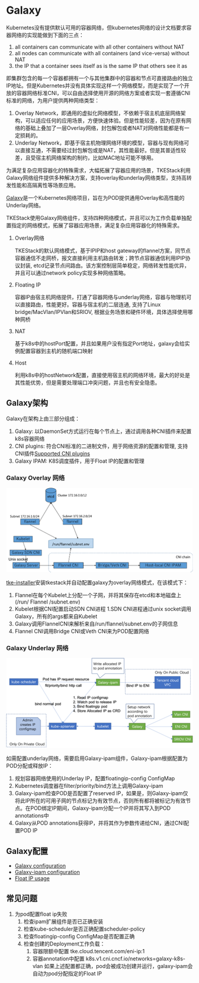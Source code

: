 # Galaxy

Kubernetes没有提供默认可用的容器网络，但kubernetes网络的设计文档要求容器网络的实现能做到下面的三点：

1. all containers can communicate with all other containers without NAT
1. all nodes can communicate with all containers (and vice-versa) without NAT
1. the IP that a container sees itself as is the same IP that others see it as

即集群包含的每一个容器都拥有一个与其他集群中的容器和节点可直接路由的独立IP地址。但是Kubernetes并没有具体实现这样一个网络模型，而是实现了一个开放的容器网络标准CNI，可以自由选择使用开源的网络方案或者实现一套遵循CNI标准的网络，为用户提供两种网络类型：

1. Overlay Network，即通用的虚拟化网络模型，不依赖于宿主机底层网络架构，可以适应任何的应用场景，方便快速体验。但是性能较差，因为在原有网络的基础上叠加了一层Overlay网络，封包解包或者NAT对网络性能都是有一定损耗的。
1. Underlay Network，即基于宿主机物理网络环境的模型，容器与现有网络可以直接互通，不需要经过封包解包或是NAT，其性能最好。但是其普适性较差，且受宿主机网络架构的制约，比如MAC地址可能不够用。

为满足复杂应用容器化的特殊需求，大幅拓展了容器应用的场景，TKEStack利用Galaxy网络组件提供多种解决方案，支持overlay和underlay网络类型，支持高转发性能和高隔离性等场景应用。

[Galaxy](https://github.com/tkestack/galaxy)是一个Kubernetes网络项目，旨在为POD提供通用Overlay和高性能的Underlay网络。

TKEStack使用Galaxy网络组件，支持四种网络模式，并且可以为工作负载单独配置指定的网络模式，拓展了容器应用场景，满足复杂应用容器化的特殊需求。

1. Overlay网络

   TKEStack的默认网络模式，基于IPIP和host gateway的flannel方案，同节点容器通信不走网桥，报文直接利用主机路由转发；跨节点容器通信利用IPIP协议封装, etcd记录节点间路由。该方案控制层简单稳定，网络转发性能优异，并且可以通过network policy实现多种网络策略。
1. Floating IP

   容器IP由宿主机网络提供，打通了容器网络与underlay网络，容器与物理机可以直接路由，性能更好。容器与宿主机的二层连通, 支持了Linux bridge/MacVlan/IPVlan和SRIOV, 根据业务场景和硬件环境，具体选择使用哪种网桥
1. NAT

   基于k8s中的hostPort配置，并且如果用户没有指定Port地址，galaxy会给实例配置容器到主机的随机端口映射
1. Host

   利用k8s中的hostNetwork配置，直接使用宿主机的网络环境，最大的好处是其性能优势，但是需要处理端口冲突问题，并且也有安全隐患。

## Galaxy架构

Galaxy在架构上由三部分组成：

1. Galaxy:  以DaemonSet方式运行在每个节点上，通过调用各种CNI插件来配置k8s容器网络
1. CNI plugins: 符合CNI标准的二进制文件，用于网络资源的配置和管理, 支持CNI插件[Supported CNI plugins](https://github.com/tkestack/galaxy/blob/master/doc/supported-cnis.md)
1. Galaxy IPAM: K8S调度插件，用于Float IP的配置和管理

### Galaxy Overlay 网络

![Galaxy Overlay Networks](image/galaxy.png)

[tke-installer](https://github.com/tkestack/tke/blob/master/docs/user/tke-installer/README.md)安装tkestack并自动配置galaxy为overlay网络模式，在该模式下：

1. Flannel在每个Kubelet上分配一个子网，并将其保存在etcd和本地磁盘上(/run/ Flannel /subnet.env)
1. Kubelet根据CNI配置启动SDN CNI进程
1.SDN CNI进程通过unix socket调用Galaxy，所有的args都来自Kubelet
1. Galaxy调用FlannelCNI来解析来自/run/flannel/subnet.env的子网信息
1. Flannel CNI调用Bridge CNI或Veth CNI来为POD配置网络

### Galaxy Underlay 网络

![Galaxy Underlay Networks](image/galaxy-ipam.png)

如需配置underlay网络，需要启用Galaxy-ipam组件，Galaxy-ipam根据配置为POD分配或释放IP：

1. 规划容器网络使用的Underlay IP，配置floatingip-config ConfigMap
1. Kubernetes调度器在filter/priority/bind方法上调用Galaxy-ipam
1. Galaxy-ipam检查POD是否配置了reserved IP，如果是，则Galaxy-ipam仅将此IP所在的可用子网的节点标记为有效节点，否则所有都将被标记为有效节点。在POD绑定IP期间，Galaxy-ipam分配一个IP并将其写入到POD annotations中
1. Galaxy从POD annotations获得IP，并将其作为参数传递给CNI，通过CNI配置POD IP

## Galaxy配置

- [Galaxy configuration](https://github.com/tkestack/galaxy/blob/master/doc/galaxy-config.md)
- [Galaxy-ipam configuration](https://github.com/tkestack/galaxy/blob/master/doc/galaxy-ipam-config.md)
- [Float IP usage](https://github.com/tkestack/galaxy/blob/master/doc/float-ip.md)


## 常见问题

1. 为pod配置float ip失败
    1. 检查ipam扩展组件是否已正确安装
    1. 检查kube-scheduler是否正确配置scheduler-policy
    1. 检查floatingip-config ConfigMap是否配置正确
    1. 检查创建的Deployment工作负载：
        1. 容器限额中配置 tke.cloud.tencent.com/eni-ip:1
        1. 容器annotation中配置 k8s.v1.cni.cncf.io/networks=galaxy-k8s-vlan
    如果上述配置都正确，pod会被成功创建并运行，galaxy-ipam会自动为pod分配指定的Float IP
